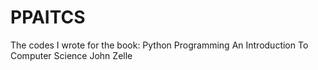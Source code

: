 # PPAITCS
The codes I wrote for the book: Python Programming An Introduction To Computer Science John Zelle
